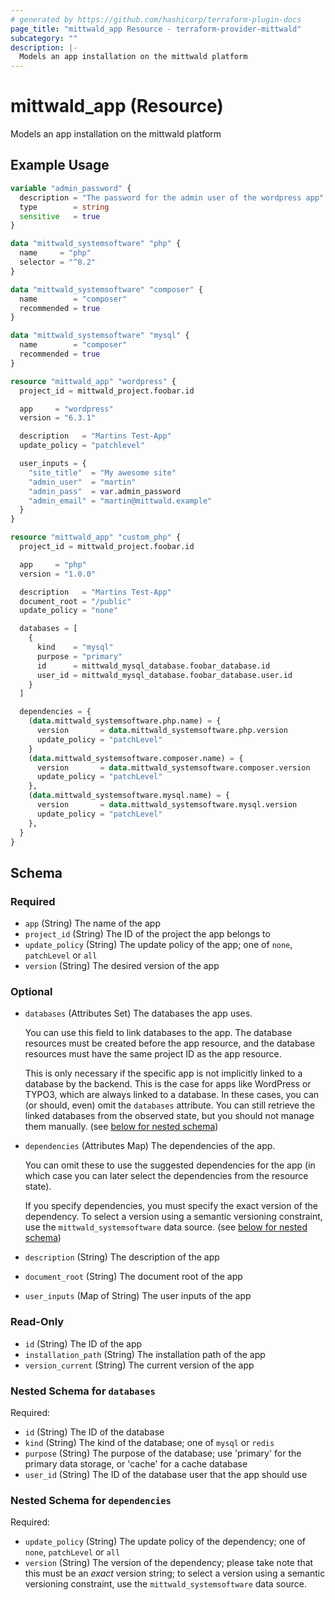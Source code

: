 ```yaml
---
# generated by https://github.com/hashicorp/terraform-plugin-docs
page_title: "mittwald_app Resource - terraform-provider-mittwald"
subcategory: ""
description: |-
  Models an app installation on the mittwald platform
---
```


# mittwald_app (Resource)

Models an app installation on the mittwald platform

## Example Usage

```terraform
variable "admin_password" {
  description = "The password for the admin user of the wordpress app"
  type        = string
  sensitive   = true
}

data "mittwald_systemsoftware" "php" {
  name     = "php"
  selector = "^8.2"
}

data "mittwald_systemsoftware" "composer" {
  name        = "composer"
  recommended = true
}

data "mittwald_systemsoftware" "mysql" {
  name        = "composer"
  recommended = true
}

resource "mittwald_app" "wordpress" {
  project_id = mittwald_project.foobar.id

  app     = "wordpress"
  version = "6.3.1"

  description   = "Martins Test-App"
  update_policy = "patchlevel"

  user_inputs = {
    "site_title"  = "My awesome site"
    "admin_user"  = "martin"
    "admin_pass"  = var.admin_password
    "admin_email" = "martin@mittwald.example"
  }
}

resource "mittwald_app" "custom_php" {
  project_id = mittwald_project.foobar.id

  app     = "php"
  version = "1.0.0"

  description   = "Martins Test-App"
  document_root = "/public"
  update_policy = "none"

  databases = [
    {
      kind    = "mysql"
      purpose = "primary"
      id      = mittwald_mysql_database.foobar_database.id
      user_id = mittwald_mysql_database.foobar_database.user.id
    }
  ]

  dependencies = {
    (data.mittwald_systemsoftware.php.name) = {
      version       = data.mittwald_systemsoftware.php.version
      update_policy = "patchLevel"
    }
    (data.mittwald_systemsoftware.composer.name) = {
      version       = data.mittwald_systemsoftware.composer.version
      update_policy = "patchLevel"
    },
    (data.mittwald_systemsoftware.mysql.name) = {
      version       = data.mittwald_systemsoftware.mysql.version
      update_policy = "patchLevel"
    },
  }
}
```

<!-- schema generated by tfplugindocs -->
## Schema

### Required

- `app` (String) The name of the app
- `project_id` (String) The ID of the project the app belongs to
- `update_policy` (String) The update policy of the app; one of `none`, `patchLevel` or `all`
- `version` (String) The desired version of the app

### Optional

- `databases` (Attributes Set) The databases the app uses.

    You can use this field to link databases to the app. The database resources must be created before the app resource, and the database resources must have the same project ID as the app resource.

    This is only necessary if the specific app is not implicitly linked to a database by the backend. This is the case for apps like WordPress or TYPO3, which are always linked to a database. In these cases, you can (or should, even) omit the `databases` attribute. You can still retrieve the linked databases from the observed state, but you should not manage them manually. (see [below for nested schema](#nestedatt--databases))
- `dependencies` (Attributes Map) The dependencies of the app.

    You can omit these to use the suggested dependencies for the app (in which case you can later select the dependencies from the resource state).

    If you specify dependencies, you must specify the exact version of the dependency. To select a version using a semantic versioning constraint, use the `mittwald_systemsoftware` data source. (see [below for nested schema](#nestedatt--dependencies))
- `description` (String) The description of the app
- `document_root` (String) The document root of the app
- `user_inputs` (Map of String) The user inputs of the app

### Read-Only

- `id` (String) The ID of the app
- `installation_path` (String) The installation path of the app
- `version_current` (String) The current version of the app

<a id="nestedatt--databases"></a>
### Nested Schema for `databases`

Required:

- `id` (String) The ID of the database
- `kind` (String) The kind of the database; one of `mysql` or `redis`
- `purpose` (String) The purpose of the database; use 'primary' for the primary data storage, or 'cache' for a cache database
- `user_id` (String) The ID of the database user that the app should use


<a id="nestedatt--dependencies"></a>
### Nested Schema for `dependencies`

Required:

- `update_policy` (String) The update policy of the dependency; one of `none`, `patchLevel` or `all`
- `version` (String) The version of the dependency; please take note that this must be an *exact* version string; to select a version using a semantic versioning constraint, use the `mittwald_systemsoftware` data source.

